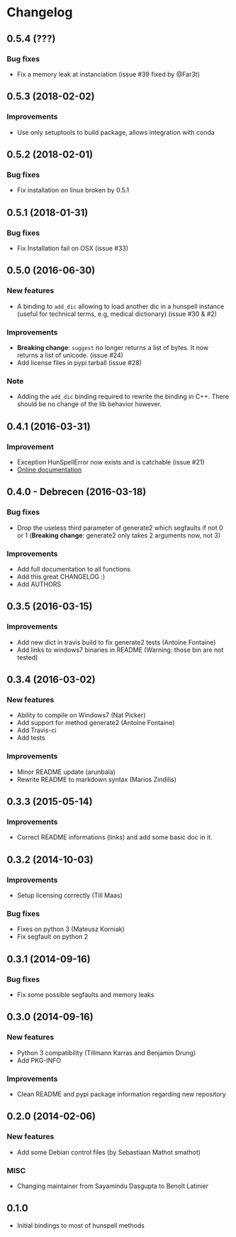 # Changelog

## 0.5.4 (???)
### Bug fixes
- Fix a memory leak at instanciation (issue #39 fixed by @Far3t)

## 0.5.3 (2018-02-02)
### Improvements
- Use only setuptools to build package, allows integration with conda

## 0.5.2 (2018-02-01)
### Bug fixes
- Fix installation on linux broken by 0.5.1

## 0.5.1 (2018-01-31)
### Bug fixes
- Fix Installation fail on OSX (issue #33)

## 0.5.0 (2016-06-30)
### New features
- A binding to `add_dic` allowing to load another dic in a hunspell instance (useful for technical terms, e.g, medical dictionary) (issue #30 & #2)

### Improvements
- **Breaking change**: `suggest` no longer returns a list of bytes. It now returns a list of unicode. (issue #24)
- Add license files in pypi tarball (issue #28)

### Note
- Adding the `add_dic` binding required to rewrite the binding in C++. There should be no change of the lib behavior however.

## 0.4.1 (2016-03-31)
### Improvement
- Exception HunSpellError now exists and is catchable (issue #21)
- [Online documentation](https://github.com/blatinier/pyhunspell/wiki/Documentation)

## 0.4.0 - Debrecen (2016-03-18)
### Bug fixes
- Drop the useless third parameter of generate2 which segfaults if not 0 or 1 (**Breaking change**: generate2 only takes 2 arguments now, not 3)

### Improvements
- Add full documentation to all functions
- Add this great CHANGELOG :)
- Add AUTHORS

## 0.3.5 (2016-03-15)
### Improvements
- Add new dict in travis build to fix generate2 tests (Antoine Fontaine)
- Add links to windows7 binaries in README (Warning: those bin are not tested)

## 0.3.4 (2016-03-02)
### New features
- Ability to compile on Windows7 (Nat Picker)
- Add support for method generate2 (Antoine Fontaine)
- Add Travis-ci
- Add tests

### Improvements
- Minor README update (arunbala)
- Rewrite README to markdown syntax (Marios Zindilis)

## 0.3.3 (2015-05-14)
### Improvements
- Correct README informations (links) and add some basic doc in it.

## 0.3.2 (2014-10-03)
### Improvements
- Setup licensing correctly (Till Maas)

### Bug fixes
- Fixes on python 3 (Mateusz Korniak)
- Fix segfault on python 2

## 0.3.1 (2014-09-16)
### Bug fixes
- Fix some possible segfaults and memory leaks

## 0.3.0 (2014-09-16)
### New features
- Python 3 compatibility (Tillmann Karras and Benjamin Drung)
- Add PKG-INFO

### Improvements
- Clean README and pypi package information regarding new repository

## 0.2.0 (2014-02-06)
### New features
- Add some Debian control files (by Sebastiaan Mathot smathot)

### MISC
- Changing maintainer from Sayamindu Dasgupta to Benoît Latinier

## 0.1.0
- Initial bindings to most of hunspell methods


